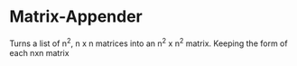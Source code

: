 # Matrix-Appender
Turns a list of n<sup>2</sup>, n x n matrices into an n<sup>2</sup> x n<sup>2</sup> matrix. Keeping the form of each nxn matrix
